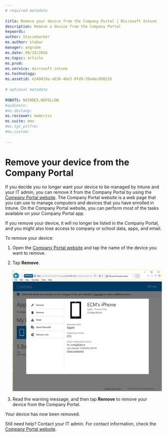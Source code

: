 ```yaml
---
# required metadata

title: Remove your device from the Company Portal | Microsoft Intune
description: Remove a device from the Company Portal
keywords:
author: Staciebarker
ms.author: stabar
manager: angrobe
ms.date: 09/19/2016
ms.topic: article
ms.prod:
ms.service: microsoft-intune
ms.technology:
ms.assetid: e240419a-a836-4be3-8fd9-39a4ec890226

# optional metadata

ROBOTS: NOINDEX,NOFOLLOW
#audience:
#ms.devlang:
ms.reviewer: mamoriss
ms.suite: ems
#ms.tgt_pltfrm:
#ms.custom:

---
```



# Remove your device from the Company Portal

If you decide you no longer want your device to be managed by Intune and your IT admin, you can remove it from the Company Portal by using the [Company Portal website](http://portal.manage.microsoft.com). The Company Portal website is a web page that you can use to manage computers and devices that you have enrolled in Intune. On the Company Portal website, you can perform most of the tasks available on your Company Portal app.

If you remove your device, it will no longer be listed in the Company Portal, and you might also lose access to company or school data, apps, and email.

To remove your device:

1.  Open the [Company Portal website](http://portal.manage.microsoft.com) and tap the name of the device you want to remove.

2.  Tap **Remove**.

    ![Remove device option on the Company Portal website](./media/iwp-screen-with-all-options.png)

3. Read the warning message, and then tap **Remove** to remove your device from the Company Portal.

Your device has now been removed.

Still need help? Contact your IT admin. For contact information, check the [Company Portal website](http://portal.manage.microsoft.com).
